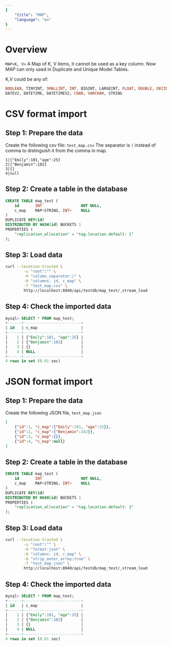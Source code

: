 ```yaml
---
{
    "title": "MAP",
    "language": "en"
}
---
```


<!-- 
Licensed to the Apache Software Foundation (ASF) under one
or more contributor license agreements.  See the NOTICE file
distributed with this work for additional information
regarding copyright ownership.  The ASF licenses this file
to you under the Apache License, Version 2.0 (the
"License"); you may not use this file except in compliance
with the License.  You may obtain a copy of the License at

  http://www.apache.org/licenses/LICENSE-2.0

Unless required by applicable law or agreed to in writing,
software distributed under the License is distributed on an
"AS IS" BASIS, WITHOUT WARRANTIES OR CONDITIONS OF ANY
KIND, either express or implied.  See the License for the
specific language governing permissions and limitations
under the License.
-->

# Overview

`MAP<K, V>` A Map of K, V items, it cannot be used as a key column. Now MAP can only used in Duplicate and Unique Model Tables.

K,V could be any of:

```sql
BOOLEAN, TINYINT, SMALLINT, INT, BIGINT, LARGEINT, FLOAT, DOUBLE, DECIMAL, DECIMALV3, DATE,
DATEV2, DATETIME, DATETIMEV2, CHAR, VARCHAR, STRING
```

# CSV format import

## Step 1: Prepare the data

Create the following csv file: `test_map.csv`
The separator is `|` instead of comma to distinguish it from the comma in map.

```
1|{"Emily":101,"age":25}
2|{"Benjamin":102}
3|{}
4|null
```

## Step 2: Create a table in the database

```sql
CREATE TABLE map_test (
    id       INT                 NOT NULL,
    c_map    MAP<STRING, INT>    NULL
)
DUPLICATE KEY(id)
DISTRIBUTED BY HASH(id) BUCKETS 1
PROPERTIES (
    "replication_allocation" = "tag.location.default: 1"
);
```

## Step 3: Load data

```bash
curl --location-trusted \
        -u "root":"" \
        -H "column_separator:|" \
        -H "columns: id, c_map" \
        -T "test_map.csv" \
        http://localhost:8040/api/testdb/map_test/_stream_load
```

## Step 4: Check the imported data

```sql
mysql> SELECT * FROM map_test;
+------+-------------------------+
| id   | c_map                   |
+------+-------------------------+
|    1 | {"Emily":101, "age":25} |
|    2 | {"Benjamin":102}        |
|    3 | {}                      |
|    4 | NULL                    |
+------+-------------------------+
4 rows in set (0.01 sec)
```

# JSON format import

## Step 1: Prepare the data

Create the following JSON file, `test_map.json`

```json
[
    {"id":1, "c_map":{"Emily":101, "age":25}},
    {"id":2, "c_map":{"Benjamin":102}},
    {"id":3, "c_map":{}},
    {"id":4, "c_map":null}
]
```

## Step 2: Create a table in the database

```sql
CREATE TABLE map_test (
    id       INT                 NOT NULL,
    c_map    MAP<STRING, INT>    NULL
)
DUPLICATE KEY(id)
DISTRIBUTED BY HASH(id) BUCKETS 1
PROPERTIES (
    "replication_allocation" = "tag.location.default: 1"
);
```

## Step 3: Load data

```bash
curl --location-trusted \
        -u "root":"" \
        -H "format:json" \
        -H "columns: id, c_map" \
        -H "strip_outer_array:true" \
        -T "test_map.json" \
        http://localhost:8040/api/testdb/map_test/_stream_load
```

## Step 4: Check the imported data

```sql
mysql> SELECT * FROM map_test;
+------+-------------------------+
| id   | c_map                   |
+------+-------------------------+
|    1 | {"Emily":101, "age":25} |
|    2 | {"Benjamin":102}        |
|    3 | {}                      |
|    4 | NULL                    |
+------+-------------------------+
4 rows in set (0.01 sec)
```
